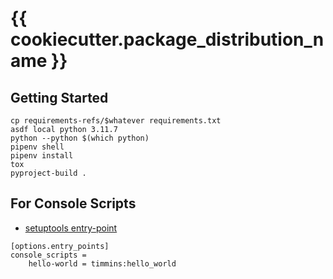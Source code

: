 # {{ cookiecutter.package_distribution_name }}

## Getting Started

```
cp requirements-refs/$whatever requirements.txt
asdf local python 3.11.7
python --python $(which python)
pipenv shell
pipenv install
tox
pyproject-build .
```

## For Console Scripts 

- [setuptools entry-point](https://setuptools.pypa.io/en/latest/userguide/entry_point.html#)

```
[options.entry_points]
console_scripts =
    hello-world = timmins:hello_world
```